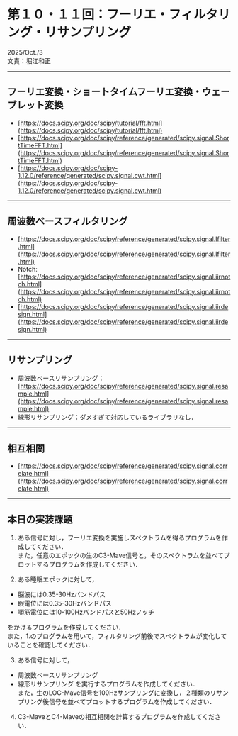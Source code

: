 # 第１０・１１回：フーリエ・フィルタリング・リサンプリング
2025/Oct./3  
文責：堀江和正

---

## フーリエ変換・ショートタイムフーリエ変換・ウェーブレット変換

- [https://docs.scipy.org/doc/scipy/tutorial/fft.html](https://docs.scipy.org/doc/scipy/tutorial/fft.html)
- [https://docs.scipy.org/doc/scipy/reference/generated/scipy.signal.ShortTimeFFT.html](https://docs.scipy.org/doc/scipy/reference/generated/scipy.signal.ShortTimeFFT.html)
- [https://docs.scipy.org/doc/scipy-1.12.0/reference/generated/scipy.signal.cwt.html](https://docs.scipy.org/doc/scipy-1.12.0/reference/generated/scipy.signal.cwt.html)

---

## 周波数ベースフィルタリング
- [https://docs.scipy.org/doc/scipy/reference/generated/scipy.signal.lfilter.html](https://docs.scipy.org/doc/scipy/reference/generated/scipy.signal.lfilter.html)
- Notch: [https://docs.scipy.org/doc/scipy/reference/generated/scipy.signal.iirnotch.html](https://docs.scipy.org/doc/scipy/reference/generated/scipy.signal.iirnotch.html)
- [https://docs.scipy.org/doc/scipy/reference/generated/scipy.signal.iirdesign.html](https://docs.scipy.org/doc/scipy/reference/generated/scipy.signal.iirdesign.html)

---

## リサンプリング

- 周波数ベースリサンプリング：[https://docs.scipy.org/doc/scipy/reference/generated/scipy.signal.resample.html](https://docs.scipy.org/doc/scipy/reference/generated/scipy.signal.resample.html)
- 線形リサンプリング：ダメすぎて対応しているライブラリなし．

---

## 相互相関
- [https://docs.scipy.org/doc/scipy/reference/generated/scipy.signal.correlate.html](https://docs.scipy.org/doc/scipy/reference/generated/scipy.signal.correlate.html)

---

## 本日の実装課題

1. ある信号に対し，フーリエ変換を実施しスペクトラムを得るプログラムを作成してください．  
また，任意のエポックの生のC3-Mave信号と，そのスペクトラムを並べてプロットするプログラムを作成してください．

2. ある睡眠エポックに対して，
- 脳波には0.35-30Hzバンドパス
- 眼電位には0.35-30Hzバンドパス
- 顎筋電位には10-100Hzバンドパスと50Hzノッチ

をかけるプログラムを作成してください．  
また，1.のプログラムを用いて，フィルタリング前後でスペクトラムが変化していることを確認してください．

3. ある信号に対して，
- 周波数ベースリサンプリング
- 線形リサンプリング
を実行するプログラムを作成してください．  
また，生のLOC-Mave信号を100Hzサンプリングに変換し，２種類のリサンプリング後信号を並べてプロットするプログラムを作成してください．

4. C3-MaveとC4-Maveの相互相関を計算するプログラムを作成してください．


